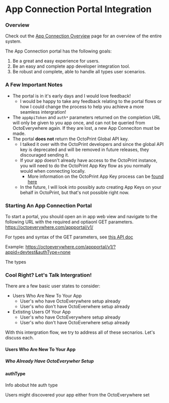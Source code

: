 # App Connection Portal Integration

### Overview

Check out the [App Connection Overview](App-Connection-Overview.md) page for an overview of the entire system. 

The App Connection portal has the following goals:

1)	Be a great and easy experience for users.
2)	Be an easy and complete app developer integration tool.
3)	Be robust and complete, able to handle all types user scenarios.


### A Few Important Notes

- The portal is in it's early days and I would love feedback!
  - I would be happy to take any feedback relating to the portal flows or how I could change the process to help you achieve a more seamless intergration!
- The `appApiToken` and `auth*` parameters returned on the completion URL will only be given to you app once, and can not be queried from OctoEverywhere again. If they are lost, a new App Conneciton must be made.
- The portal **does not** return the OctoPrint Global API key.
  - I talked it over with the OctoPrint developers and since the global API key is deprecated and will be removed in future releases, they discouraged sending it. 
  - If your app doesn't already have access to the OctoPrint instance, you will need to do the OctoPrint App Key flow as you normally would when connecting locally.
    - More information on the OctoPrint App Key process can be [found here](https://docs.octoprint.org/en/master/bundledplugins/appkeys.html)
  - In the future, I will look into possibly auto creating App Keys on your behalf in OctoPrint, but that's not possible right now.

### Starting An App Connection Portal

To start a portal, you should open an in app web view and navigate to the following URL with the required and optiaonl GET parameters.
https://octoeverywhere.com/appportal/v1/

For types and syntax of the GET parameters, see [this API doc](../reference/App-Connection.v1.yaml/paths/~1appportal~1v1/get)

Example: https://octoeverywhere.com/appportal/v1/?appid=devtest&authType=none

The types 


### Cool Right? Let's Talk Intergration!

There are a few basic user states to consider:

- Users Who Are New To Your App
  - User's who have OctoEverywhere setup already
  - User's who don't have OctoEverwhere setup already
- Extisting Users Of Your App
  - User's who have OctoEverywhere setup already
  - User's who don't have OctoEverwhere setup already

With this intergration flow, we try to address all of these secnarios. Let's discuss each.

#### Users Who Are New To Your App

##### Who Already Have OctoEverywher Setup

#### authType

Info abobut hte auth type

Users might discovered your app either from the OctoEverywhere set